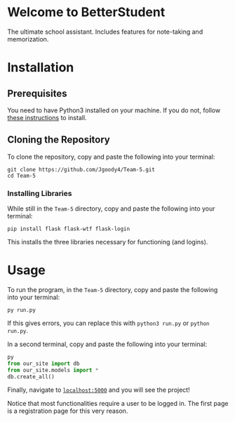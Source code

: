 # Welcome to BetterStudent

The ultimate school assistant. Includes features for note-taking and memorization.

# Installation

## Prerequisites

You need to have Python3 installed on your machine. If you do not, follow [these
instructions](https://realpython.com/installing-python/) to install.

## Cloning the Repository

To clone the repository, copy and paste the following into your terminal:
```
git clone https://github.com/Jgoody4/Team-5.git
cd Team-5
```

### Installing Libraries

While still in the `Team-5` directory, copy and paste the following into your
terminal:
```
pip install flask flask-wtf flask-login
```
This installs the three libraries necessary for functioning (and logins).

# Usage
To run the program, in the `Team-5` directory, copy and paste the following
into your terminal:
```
py run.py
```
If this gives errors, you can replace this with `python3 run.py` or `python run.py`.

In a second terminal, copy and paste the following into your terminal:
```py
py
from our_site import db
from our_site.models import *
db.create_all()
```
Finally, navigate to [`localhost:5000`](localhost:5000) and you will see the
project!

Notice that most functionalities require a user to be logged in. The first page
is a registration page for this very reason.